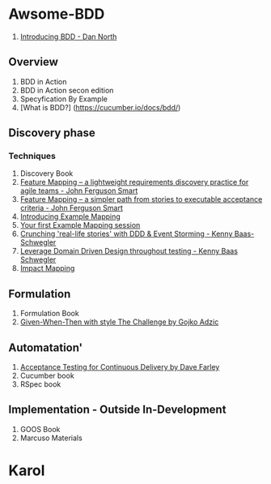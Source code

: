 
# Awsome-BDD

1. [Introducing BDD - Dan North](https://dannorth.net/introducing-bdd/)

## Overview
1. BDD in Action
2. BDD in Action secon edition
5. Specyfication By Example
6. [What is BDD?] (https://cucumber.io/docs/bdd/)

## Discovery phase
### Techniques

1. Discovery Book
2. [Feature Mapping – a lightweight requirements discovery practice for agile teams - John Ferguson Smart](https://johnfergusonsmart.com/feature-mapping-a-lightweight-requirements-discovery-practice-for-agile-teams/)
3. [Feature Mapping – a simpler path from stories to executable acceptance criteria - John Ferguson Smart](https://johnfergusonsmart.com/feature-mapping-a-simpler-path-from-stories-to-executable-acceptance-criteria/)
4. [Introducing Example Mapping](https://cucumber.io/blog/bdd/example-mapping-introduction/)
5. [Your first Example Mapping session](https://medium.com/@tooky/your-first-example-mapping-session-a1800bf15cef)
6. [Crunching 'real-life stories' with DDD & Event Storming - Kenny Baas-Schwegler](https://www.youtube.com/watch?v=WvkBKvMnyuc)
7. [Leverage Domain Driven Design throughout testing - Kenny Baas Schwegler](https://www.youtube.com/watch?v=3UpB1G6u5ak)
8. [Impact Mapping](https://www.impactmapping.org/)

## Formulation
1. Formulation Book
2. [Given-When-Then with style The Challenge by Gojko Adzic](https://specflow.org/learn/given-when-then-with-style/)

## Automatation'
1. [Acceptance Testing for Continuous Delivery by Dave Farley](https://www.youtube.com/watch?v=Rmz3xobXyV4)
2. Cucumber book
3. RSpec book

## Implementation - Outside In-Development
1. GOOS Book
2. Marcuso Materials

# Karol
